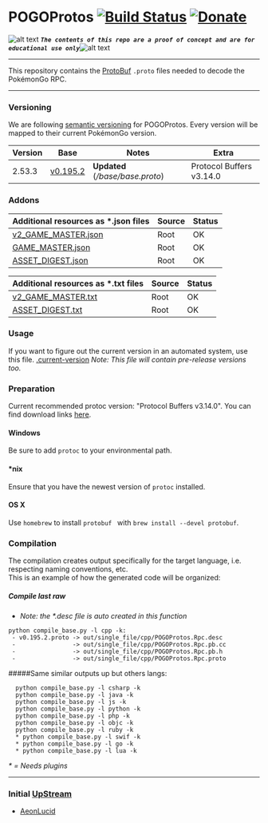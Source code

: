 <!-- define variables -->
[1.1]: http://i.imgur.com/M4fJ65n.png (ATTENTION)

POGOProtos [![Build Status](https://travis-ci.com/Furtif/POGOProtos.svg?branch=master)](https://travis-ci.com/Furtif/POGOProtos) [![Donate](https://img.shields.io/badge/Donate-PayPal-green.svg)](https://www.paypal.me/rocketbot) <!-- [![Maintainability](https://api.codeclimate.com/v1/badges/f4fbd03daa49a667d1b7/maintainability)](https://codeclimate.com/github/Furtif/POGOProtos/maintainability) [![Test Coverage](https://api.codeclimate.com/v1/badges/f4fbd03daa49a667d1b7/test_coverage)](https://codeclimate.com/github/Furtif/POGOProtos/test_coverage)-->
===================
![alt text][1.1] <strong><em>`The contents of this repo are a proof of concept and are for educational use only`</em></strong>![alt text][1.1]<br/>

---

This repository contains the [ProtoBuf](https://github.com/google/protobuf) `.proto` files needed to decode the PokémonGo RPC.

---

<!--
### ![alt text][1.1] NOTE: All content of folder ```./src/*``` except the ```./src/Rpc``` ``(obfuscated)`` folder is deprecated ![alt text][1.1]

 * **Recommend using the base [Rpc](https://github.com/Furtif/POGOProtos/blob/master/src/POGOProtos/Rpc/Rpc.proto)**
 * **NOTE:** (__*old ```compile.py``` has a new name: ```compile_src.py```*__) works but uses ```POGOProtos.Rpc.*```
-->

### Versioning
We are following [semantic versioning](http://semver.org/) for POGOProtos.  Every version will be mapped to their current PokémonGo version.

| Version      | Base                                                                                                      | Notes                  | Extra                           |
|--------------|-----------------------------------------------------------------------------------------------------------|------------------------|---------------------------------|
| 2.53.3       |  [v0.195.2](https://github.com/Furtif/POGOProtos/blob/master/base/v0.195.2.proto)                         | **Updated** (_/base/base.proto_)  |  Protocol Buffers v3.14.0     |

### Addons
| Additional resources as *.json files | Source                                                                               | Status
|------------------------|--------------------------------------------------------------------------------------|--------
| [v2_GAME_MASTER.json](https://github.com/Furtif/POGOProtos/tree/master/GM/v2_GAME_MASTER.json) | Root                                   |  OK
| [GAME_MASTER.json](https://github.com/Furtif/POGOProtos/tree/master/GM/GAME_MASTER.json) | Root                                   |  OK
| [ASSET_DIGEST.json](https://github.com/Furtif/POGOProtos/tree/master/GM/ASSET_DIGEST.json) | Root                                   |  OK

| Additional resources as *.txt files | Source                                                                               | Status
|------------------------|--------------------------------------------------------------------------------------|--------
| [v2_GAME_MASTER.txt](https://github.com/Furtif/POGOProtos/tree/master/GM/v2_GAME_MASTER.txt) | Root                                   |  OK
| [ASSET_DIGEST.txt](https://github.com/Furtif/POGOProtos/tree/master/GM/ASSET_DIGEST.txt) | Root                                   |  OK

### Usage
If you want to figure out the current version in an automated system, use this file.
[.current-version](https://github.com/Furtif/POGOProtos/raw/master/.current-version)
*Note: This file will contain pre-release versions too.*

### Preparation
Current recommended protoc version: "Protocol Buffers v3.14.0".
You can find download links [here](https://github.com/google/protobuf/releases).

#### Windows
Be sure to add `protoc` to your environmental path.

#### *nix
Ensure that you have the newest version of `protoc` installed.

#### OS X
Use `homebrew` to install `protobuf ` with `brew install --devel protobuf`.

### Compilation
The compilation creates output specifically for the target language, i.e. respecting naming conventions, etc.  
This is an example of how the generated code will be organized:

##### Compile last raw

 * _Note: the *.desc file is auto created in this function_

```
python compile_base.py -l cpp -k:
 - v0.195.2.proto -> out/single_file/cpp/POGOProtos.Rpc.desc
 -                -> out/single_file/cpp/POGOProtos.Rpc.pb.cc
 -                -> out/single_file/cpp/POGOProtos.Rpc.pb.h
 -                -> out/single_file/cpp/POGOProtos.Rpc.proto
```

#####Same similar outputs up but others langs:

```
  python compile_base.py -l csharp -k
  python compile_base.py -l java -k
  python compile_base.py -l js -k
  python compile_base.py -l python -k
  python compile_base.py -l php -k
  python compile_base.py -l objc -k
  python compile_base.py -l ruby -k
  * python compile_base.py -l swif -k
  * python compile_base.py -l go -k
  * python compile_base.py -l lua -k
```

_* = Needs plugins_

---

### Initial [UpStream](https://github.com/Furtif/POGOProtos/tree/upstream)
- [AeonLucid](https://github.com/AeonLucid/POGOProtos)
